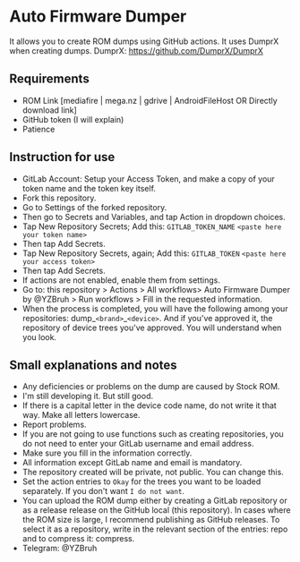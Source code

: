 # Auto Firmware Dumper
It allows you to create ROM dumps using GitHub actions. It uses DumprX when creating dumps.
DumprX: https://github.com/DumprX/DumprX

## Requirements
- ROM Link [mediafire | mega.nz | gdrive | AndroidFileHost OR Directly download link]
- GitHub token (I will explain)
- Patience

## Instruction for use
- GitLab Account: Setup your Access Token, and make a copy of your token name and the token key itself.
- Fork this repository.
- Go to Settings of the forked repository.
- Then go to Secrets and Variables, and tap Action in dropdown choices.
- Tap New Repository Secrets;
Add this:
`GITLAB_TOKEN_NAME`
`<paste here your token name>`
- Then tap Add Secrets.
- Tap New Repository Secrets, again;
Add this:
`GITLAB_TOKEN`
`<paste here your access token>`
- Then tap Add Secrets.
- If actions are not enabled, enable them from settings.
- Go to: this repository > Actions > All workflows> Auto Firmware Dumper by @YZBruh > Run workflows > Fill in the requested information.
- When the process is completed, you will have the following among your repositories: dump_`<brand>`_`<device>`. And if you've approved it, the repository of device trees you've approved. You will understand when you look.

## Small explanations and notes
- Any deficiencies or problems on the dump are caused by Stock ROM.
- I'm still developing it. But still good.
- If there is a capital letter in the device code name, do not write it that way. Make all letters lowercase.
- Report problems.
- If you are not going to use functions such as creating repositories, you do not need to enter your GitLab username and email address.
- Make sure you fill in the information correctly.
- All information except GitLab name and email is mandatory.
- The repository created will be private, not public. You can change this.
- Set the action entries to `Okay` for the trees you want to be loaded separately. If you don't want `I do not want`.
- You can upload the ROM dump either by creating a GitLab repository or as a release release on the GitHub local (this repository). In cases where the ROM size is large, I recommend publishing as GitHub releases. To select it as a repository, write in the relevant section of the entries: repo and to compress it: compress.
- Telegram: @YZBruh
